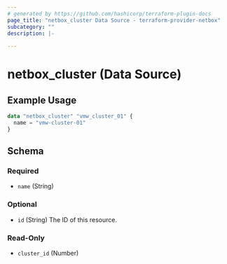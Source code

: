 ```yaml
---
# generated by https://github.com/hashicorp/terraform-plugin-docs
page_title: "netbox_cluster Data Source - terraform-provider-netbox"
subcategory: ""
description: |-
  
---
```


# netbox_cluster (Data Source)



## Example Usage

```terraform
data "netbox_cluster" "vmw_cluster_01" {
  name = "vmw-cluster-01"
}
```

<!-- schema generated by tfplugindocs -->
## Schema

### Required

- `name` (String)

### Optional

- `id` (String) The ID of this resource.

### Read-Only

- `cluster_id` (Number)


